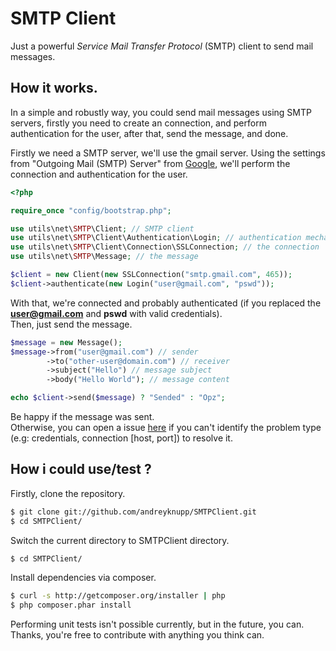 SMTP Client
==========
Just a powerful *Service Mail Transfer Protocol* (SMTP) client to send mail messages.

How it works.
---------------------------
In a simple and robustly way, you could send mail messages using SMTP servers, 
firstly you need to create an connection, and perform authentication for the user, after that, send the message, and done.

Firstly we need a SMTP server, we'll use the gmail server. 
Using the settings from "Outgoing Mail (SMTP) Server" from [Google](https://support.google.com/mail/answer/13287), 
we'll perform the connection and authentication for the user.

```PHP
<?php

require_once "config/bootstrap.php";

use utils\net\SMTP\Client; // SMTP client
use utils\net\SMTP\Client\Authentication\Login; // authentication mechanism
use utils\net\SMTP\Client\Connection\SSLConnection; // the connection
use utils\net\SMTP\Message; // the message

$client = new Client(new SSLConnection("smtp.gmail.com", 465));
$client->authenticate(new Login("user@gmail.com", "pswd"));
```
With that, we're connected and probably authenticated (if you replaced the **user@gmail.com** and **pswd** with valid credentials). <br />
Then, just send the message.
```PHP
$message = new Message();
$message->from("user@gmail.com") // sender
        ->to("other-user@domain.com") // receiver
        ->subject("Hello") // message subject
        ->body("Hello World"); // message content

echo $client->send($message) ? "Sended" : "Opz";
```
Be happy if the message was sent. <br />
Otherwise, you can open a issue [here](https://github.com/andreyknupp/SMTPClient/issues/new) if you can't identify the problem type (e.g: credentials, connection [host, port]) to resolve it.

How i could use/test ?
----------------------
Firstly, clone the repository.
```bash
$ git clone git://github.com/andreyknupp/SMTPClient.git
$ cd SMTPClient/
```
Switch the current directory to SMTPClient directory.
```bash
$ cd SMTPClient/
```
Install dependencies via composer.
```bash
$ curl -s http://getcomposer.org/installer | php
$ php composer.phar install
```
Performing unit tests isn't possible currently, but in the future, you can. <br />
Thanks, you're free to contribute with anything you think can.
